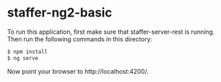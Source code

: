 # staffer-ng2-basic

To run this application, first make sure that staffer-server-rest is running. Then run the following commands in this directory:

```bash
$ npm install
$ ng serve
```

Now point your browser to http://localhost:4200/.
